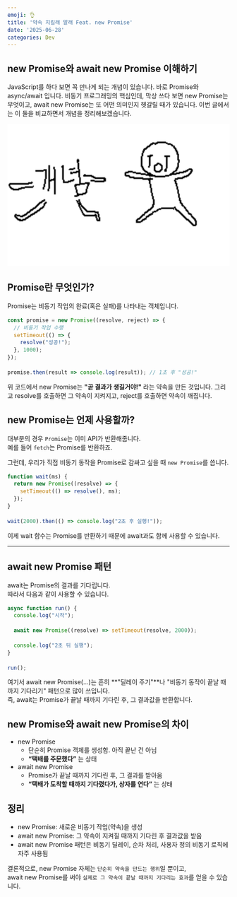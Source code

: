 ```yaml
---
emoji: 👌
title: '약속 지킬래 말래 Feat. new Promise'
date: '2025-06-28'
categories: Dev
---
```

## new Promise와 await new Promise 이해하기
JavaScript를 하다 보면 꼭 만나게 되는 개념이 있습니다. 바로 Promise와 async/await 입니다.
비동기 프로그래밍의 핵심인데, 막상 쓰다 보면 new Promise는 무엇이고, await new Promise는 또 어떤 의미인지 헷갈릴 때가 있습니다.
이번 글에서는 이 둘을 비교하면서 개념을 정리해보겠습니다.

![](1.png)

## Promise란 무엇인가?
Promise는 비동기 작업의 완료(혹은 실패)를 나타내는 객체입니다.
```js
const promise = new Promise((resolve, reject) => {
  // 비동기 작업 수행
  setTimeout(() => {
    resolve("성공!");
  }, 1000);
});

promise.then(result => console.log(result)); // 1초 후 "성공!"
```
위 코드에서 new Promise는 **"곧 결과가 생길거야!"** 라는 약속을 만든 것입니다.
그리고 resolve를 호출하면 그 약속이 지켜지고, reject를 호출하면 약속이 깨집니다.

## new Promise는 언제 사용할까?
대부분의 경우 ``Promise``는 이미 API가 반환해줍니다.<br />
예를 들어 ``fetch``는 Promise를 반환하죠.<br />

그런데, 우리가 직접 비동기 동작을 Promise로 감싸고 싶을 때 ``new Promise``를 씁니다.
```js
function wait(ms) {
  return new Promise((resolve) => {
    setTimeout(() => resolve(), ms);
  });
}

wait(2000).then(() => console.log("2초 후 실행!"));
```
이제 wait 함수는 Promise를 반환하기 때문에 await과도 함께 사용할 수 있습니다.

--- 

## await new Promise 패턴
await는 Promise의 결과를 기다립니다.<br />
따라서 다음과 같이 사용할 수 있습니다.
```js
async function run() {
  console.log("시작");

  await new Promise((resolve) => setTimeout(resolve, 2000));

  console.log("2초 뒤 실행");
}

run();
```
여기서 await new Promise(...)는 흔히 **"딜레이 주기"**나 "비동기 동작이 끝날 때까지 기다리기" 패턴으로 많이 쓰입니다.<br />
즉, await는 Promise가 끝날 때까지 기다린 후, 그 결과값을 반환합니다.

## new Promise와 await new Promise의 차이
- new Promise
  - 단순히 Promise 객체를 생성함. 아직 끝난 건 아님
  - **“택배를 주문했다”** 는 상태
- await new Promise
  - Promise가 끝날 때까지 기다린 후, 그 결과를 받아옴
  - **“택배가 도착할 때까지 기다렸다가, 상자를 연다”** 는 상태

## 정리
- new Promise: 새로운 비동기 작업(약속)을 생성
- await new Promise: 그 약속이 지켜질 때까지 기다린 후 결과값을 받음
- await new Promise 패턴은 비동기 딜레이, 순차 처리, 사용자 정의 비동기 로직에 자주 사용됨

결론적으로, new Promise 자체는 ``단순히 약속을 만드는 행위``일 뿐이고,<br />
await new Promise를 써야 ``실제로 그 약속이 끝날 때까지 기다리는 효과``를 얻을 수 있습니다.



```toc
```
